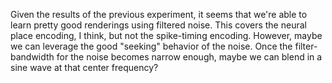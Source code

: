 Given the results of the previous experiment, it seems that we're able to learn pretty good renderings using filtered noise.
This covers the neural place encoding, I think, but not the spike-timing encoding.  However, maybe we can leverage the
good "seeking" behavior of the noise.  Once the filter-bandwidth for the noise becomes narrow enough, maybe we can
blend in a sine wave at that center frequency?

